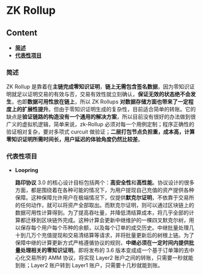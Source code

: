 # ZK Rollup

## Content

- [**简述**](#简述)
- [**代表性项目**](#代表性项目)

### 简述

ZK Rollup 是靠着在**主链完成零知识证明**，**链上无需包含签名数据**，因为零知识证明就足以证明交易的有效与否，交易有效性就立刻确认，**保证无效的状态绝不会发生**，也即**数据可用性放在链上**，所以 ZK Rollups **对数据存储方面也带来了一定程度上的扩展性提升**。但由于零知识证明生成的复杂性，目前适合简单的转账。它的缺点是**验证链路的构造没有一个通用的解决方案**，所以目前没有很好的办法做到很广义的虚拟机逻辑，简单来说，zk-Rollup 必须对每一个用例定制；程序正确性的验证相对复杂，要对多项式 curcuit 做验证；**二层打包节点负担重，成本高，计算零知识证明所需时间长，用户延迟的体验角度仍然比较差**。

### 代表性项目

- **Loopring**

  **路印协议** 3.0 的核心设计目标包括两个：**高安全性**和**高性能**。协议设计的很多方面，都是围绕着在各种可能的情况下，为用户提现自己充值的资产提供各种保障。这种保障允许用户在极端情况下，仅提供**默克尔证明**，不依靠于交易所的任何动作，就可以将资产全部取出。而默克尔证明，则可以通过区块链上的数据可用性计算得到。为了提高吞吐量，并降低清结算成本，将几乎全部的计算都迁移到区块链外完成。这种计算会更新中继维护的一棵四叉默克尔树，用以保存每个用户每个币种的余额，以及每个订单的成交历史。中继批量处理几十到几万个充值提现和交易清结算等请求，并将批量更新后的树根上链。为了保障中继的计算更新方式严格遵循协议的规则，**中继必须在一定时间内提供批量处理相关的零知识证明**。即将发布的 3.6 版本变成成一个基于订单簿的去中心化交易所的 AMM 协议，将实现 Layer2 账户之间的转账，只需要一秒就能到账；Layer2 账户转到 Layer1 账户，只需要十几秒就能到账。

